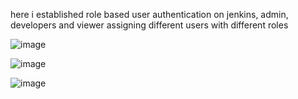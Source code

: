 
here i established role based user authentication on jenkins,
admin, developers and viewer
assigning different users with different roles

![image](https://github.com/user-attachments/assets/e9dec34e-3a03-48c3-9a3b-9ac00c96f530)

![image](https://github.com/user-attachments/assets/6e300f84-2fae-4fa0-ae27-59fb06d7f874)



![image](https://github.com/user-attachments/assets/9bd2c631-7d65-4aba-a941-6ee6b51aaf43)
